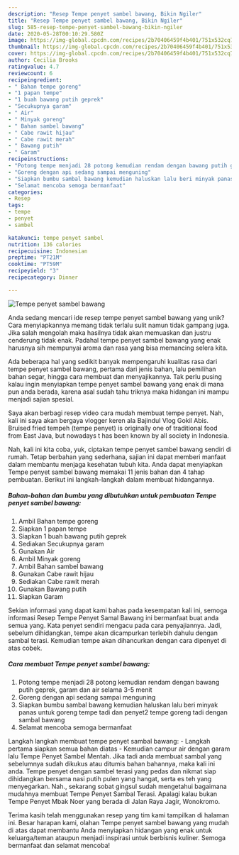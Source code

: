 ```yaml
---
description: "Resep Tempe penyet sambel bawang, Bikin Ngiler"
title: "Resep Tempe penyet sambel bawang, Bikin Ngiler"
slug: 585-resep-tempe-penyet-sambel-bawang-bikin-ngiler
date: 2020-05-28T00:10:29.580Z
image: https://img-global.cpcdn.com/recipes/2b70406459f4b401/751x532cq70/tempe-penyet-sambel-bawang-foto-resep-utama.jpg
thumbnail: https://img-global.cpcdn.com/recipes/2b70406459f4b401/751x532cq70/tempe-penyet-sambel-bawang-foto-resep-utama.jpg
cover: https://img-global.cpcdn.com/recipes/2b70406459f4b401/751x532cq70/tempe-penyet-sambel-bawang-foto-resep-utama.jpg
author: Cecilia Brooks
ratingvalue: 4.7
reviewcount: 6
recipeingredient:
- " Bahan tempe goreng"
- "1 papan tempe"
- "1 buah bawang putih geprek"
- "Secukupnya garam"
- " Air"
- " Minyak goreng"
- " Bahan sambel bawang"
- " Cabe rawit hijau"
- " Cabe rawit merah"
- " Bawang putih"
- " Garam"
recipeinstructions:
- "Potong tempe menjadi 28 potong kemudian rendam dengan bawang putih geprek, garam dan air selama 3-5 menit"
- "Goreng dengan api sedang sampai menguning"
- "Siapkan bumbu sambal bawang kemudian haluskan lalu beri minyak panas untuk goreng tempe tadi dan penyet2 tempe goreng tadi dengan sambal bawang"
- "Selamat mencoba semoga bermanfaat"
categories:
- Resep
tags:
- tempe
- penyet
- sambel

katakunci: tempe penyet sambel 
nutrition: 136 calories
recipecuisine: Indonesian
preptime: "PT21M"
cooktime: "PT59M"
recipeyield: "3"
recipecategory: Dinner

---
```



![Tempe penyet sambel bawang](https://img-global.cpcdn.com/recipes/2b70406459f4b401/751x532cq70/tempe-penyet-sambel-bawang-foto-resep-utama.jpg)

Anda sedang mencari ide resep tempe penyet sambel bawang yang unik? Cara menyiapkannya memang tidak terlalu sulit namun tidak gampang juga. Jika salah mengolah maka hasilnya tidak akan memuaskan dan justru cenderung tidak enak. Padahal tempe penyet sambel bawang yang enak harusnya sih mempunyai aroma dan rasa yang bisa memancing selera kita.

Ada beberapa hal yang sedikit banyak mempengaruhi kualitas rasa dari tempe penyet sambel bawang, pertama dari jenis bahan, lalu pemilihan bahan segar, hingga cara membuat dan menyajikannya. Tak perlu pusing kalau ingin menyiapkan tempe penyet sambel bawang yang enak di mana pun anda berada, karena asal sudah tahu triknya maka hidangan ini mampu menjadi sajian spesial.

Saya akan berbagi resep video cara mudah membuat tempe penyet. Nah, kali ini saya akan bergaya vlogger keren ala Bajindul Vlog Gokil Abis. Bruised fried tempeh (tempe penyet) is originally one of traditional food from East Java, but nowadays t has been known by all society in Indonesia.


Nah, kali ini kita coba, yuk, ciptakan tempe penyet sambel bawang sendiri di rumah. Tetap berbahan yang sederhana, sajian ini dapat memberi manfaat dalam membantu menjaga kesehatan tubuh kita. Anda dapat menyiapkan Tempe penyet sambel bawang memakai 11 jenis bahan dan 4 tahap pembuatan. Berikut ini langkah-langkah dalam membuat hidangannya.

<!--inarticleads1-->

##### Bahan-bahan dan bumbu yang dibutuhkan untuk pembuatan Tempe penyet sambel bawang:

1. Ambil  Bahan tempe goreng
1. Siapkan 1 papan tempe
1. Siapkan 1 buah bawang putih geprek
1. Sediakan Secukupnya garam
1. Gunakan  Air
1. Ambil  Minyak goreng
1. Ambil  Bahan sambel bawang
1. Gunakan  Cabe rawit hijau
1. Sediakan  Cabe rawit merah
1. Gunakan  Bawang putih
1. Siapkan  Garam


Sekian informasi yang dapat kami bahas pada kesempatan kali ini, semoga informasi Resep Tempe Penyet Samal Bawang ini bermanfaat buat anda semua yang. Kata penyet sendiri mengacu pada cara penyajiannya. Jadi, sebelum dihidangkan, tempe akan dicampurkan terlebih dahulu dengan sambal terasi. Kemudian tempe akan dihancurkan dengan cara dipenyet di atas cobek. 

<!--inarticleads2-->

##### Cara membuat Tempe penyet sambel bawang:

1. Potong tempe menjadi 28 potong kemudian rendam dengan bawang putih geprek, garam dan air selama 3-5 menit
1. Goreng dengan api sedang sampai menguning
1. Siapkan bumbu sambal bawang kemudian haluskan lalu beri minyak panas untuk goreng tempe tadi dan penyet2 tempe goreng tadi dengan sambal bawang
1. Selamat mencoba semoga bermanfaat


Langkah langkah membuat tempe penyet sambal bawang: - Langkah pertama siapkan semua bahan diatas - Kemudian campur air dengan garam lalu Tempe Penyet Sambel Mentah. Jika tadi anda membuat sambal yang sebelumnya sudah dikukus atau ditumis bahan bahannya, maka kali ini anda. Tempe penyet dengan sambel terasi yang pedas dan nikmat siap dihidangkan bersama nasi putih pulen yang hangat, serta es teh yang menyegarkan. Nah., sekarang sobat gingsul sudah mengetahui bagaimana mudahnya membuat Tempe Penyet Sambal Terasi. Apalagi kalau bukan Tempe Penyet Mbak Noer yang berada di Jalan Raya Jagir, Wonokromo. 

Terima kasih telah menggunakan resep yang tim kami tampilkan di halaman ini. Besar harapan kami, olahan Tempe penyet sambel bawang yang mudah di atas dapat membantu Anda menyiapkan hidangan yang enak untuk keluarga/teman ataupun menjadi inspirasi untuk berbisnis kuliner. Semoga bermanfaat dan selamat mencoba!
